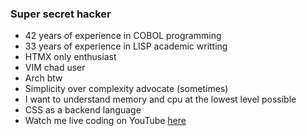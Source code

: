 ### Super secret hacker

- 42 years of experience in COBOL programming
- 33 years of experience in LISP academic writting
- HTMX only enthusiast
- VIM chad user
- Arch btw
- Simplicity over complexity advocate (sometimes)
- I want to understand memory and cpu at the lowest level possible
- CSS as a backend language
- Watch me live coding on YouTube [here](samuelastua/coding-interview-university")
